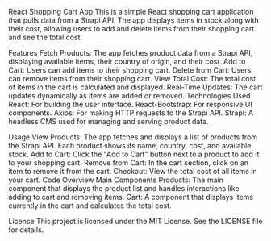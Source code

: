 React Shopping Cart App
This is a simple React shopping cart application that pulls data from a Strapi API. The app displays items in stock along with their cost, allowing users to add and delete items from their shopping cart and see the total cost.


Features
Fetch Products: The app fetches product data from a Strapi API, displaying available items, their country of origin, and their cost.
Add to Cart: Users can add items to their shopping cart.
Delete from Cart: Users can remove items from their shopping cart.
View Total Cost: The total cost of items in the cart is calculated and displayed.
Real-Time Updates: The cart updates dynamically as items are added or removed.
Technologies Used
React: For building the user interface.
React-Bootstrap: For responsive UI components.
Axios: For making HTTP requests to the Strapi API.
Strapi: A headless CMS used for managing and serving product data.

Usage
View Products: The app fetches and displays a list of products from the Strapi API. Each product shows its name, country, cost, and available stock.
Add to Cart: Click the "Add to Cart" button next to a product to add it to your shopping cart.
Remove from Cart: In the cart section, click on an item to remove it from the cart.
Checkout: View the total cost of all items in your cart.
Code Overview
Main Components
Products: The main component that displays the product list and handles interactions like adding to cart and removing items.
Cart: A component that displays items currently in the cart and calculates the total cost.

License
This project is licensed under the MIT License. See the LICENSE file for details.
